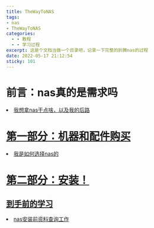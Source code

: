 ```yaml
---
title: TheWayToNAS
tags: 
- nas
- TheWayToNAS
categories:
  - - 教程
  - - 学习过程
excerpt: 这是个文档当做一个目录吧，记录一下完整的折腾nas的过程
date: 2022-05-17 21:12:54
sticky: 101
---
```


# 前言：nas真的是需求吗
<li><a href="/post/220518nasPlan"  tags="">我想拿nas干点啥，以及我的后路</li>

# 第一部分：机器和配件购买
<li><a href="/post/220518nasbuy"  tags="">我是如何选择nas的</li>

# 第二部分：安装！
## 到手前的学习
<li><a href="/post/220517PREinstallNAS"  tags="">nas安装前资料查询工作</li>
